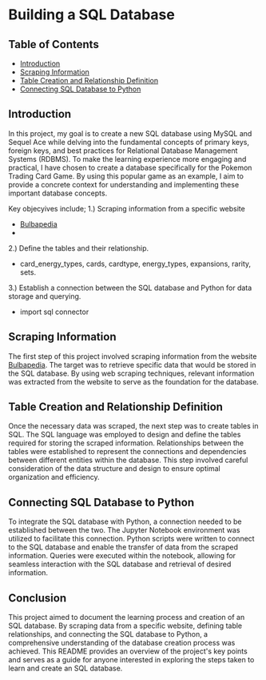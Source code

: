 # Building a SQL Database

## Table of Contents
- [Introduction](#introduction)
- [Scraping Information](#scraping-information)
- [Table Creation and Relationship Definition](#table-creation-and-relationship-definition)
- [Connecting SQL Database to Python](#connecting-sql-database-to-python)

## Introduction

In this project, my goal is to create a new SQL database using MySQL and Sequel Ace while delving into the fundamental concepts of primary keys, foreign keys, and best practices for Relational Database Management Systems (RDBMS). To make the learning experience more engaging and practical, I have chosen to create a database specifically for the Pokemon Trading Card Game. By using this popular game as an example, I aim to provide a concrete context for understanding and implementing these important database concepts.

Key objecyives include;
1.) Scraping information from a specific website 
  * [Bulbapedia](https://bulbapedia.bulbagarden.net/wiki/Main_Page)
  *
2.) Define the tables and their relationship.
  * card_energy_types, cards, cardtype, energy_types, expansions, rarity, sets.

3.) Establish a connection between the SQL database and Python for data storage and querying.
  * import sql connector



## Scraping Information
The first step of this project involved scraping information from the website [Bulbapedia](https://bulbapedia.bulbagarden.net/wiki/Main_Page). The target was to retrieve specific data that would be stored in the SQL database. By using web scraping techniques, relevant information was extracted from the website to serve as the foundation for the database.

## Table Creation and Relationship Definition
Once the necessary data was scraped, the next step was to create tables in SQL. The SQL language was employed to design and define the tables required for storing the scraped information. Relationships between the tables were established to represent the connections and dependencies between different entities within the database. This step involved careful consideration of the data structure and design to ensure optimal organization and efficiency.

## Connecting SQL Database to Python
To integrate the SQL database with Python, a connection needed to be established between the two. The Jupyter Notebook environment was utilized to facilitate this connection. Python scripts were written to connect to the SQL database and enable the transfer of data from the scraped information. Queries were executed within the notebook, allowing for seamless interaction with the SQL database and retrieval of desired information.

## Conclusion
This project aimed to document the learning process and creation of an SQL database. By scraping data from a specific website, defining table relationships, and connecting the SQL database to Python, a comprehensive understanding of the database creation process was achieved. This README provides an overview of the project's key points and serves as a guide for anyone interested in exploring the steps taken to learn and create an SQL database.

